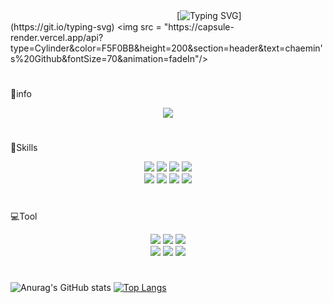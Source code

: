 　　　　　　　　　　　　　　　　　　　[![Typing SVG](https://readme-typing-svg.demolab.com/?lines=☁️welcome%20to%20my%20github%20page!☁️;)](https://git.io/typing-svg)
<img src = "https://capsule-render.vercel.app/api?type=Cylinder&color=F5F0BB&height=200&section=header&text=chaemin's%20Github&fontSize=70&animation=fadeIn"/>

#
👻info
   
<p align="center">
<a href="https://velog.io/@jscm5100"><img src="https://img.shields.io/badge/Velog-F05138?style=social&logo=Velog&logoColor=#20C997"/></a>
</p>

#
📖Skills

<p align="center">
<img src="https://img.shields.io/badge/C-C4DFAA?style=flat&logo=C&logoColor=white"/> 
<img src="https://img.shields.io/badge/JavaScript-C4DFAA?style=flat&logo=JavaScript&logoColor=white"/> 
<img src="https://img.shields.io/badge/PHP-C4DFAA?style=flat&logo=PHP&logoColor=white"/>
<img src="https://img.shields.io/badge/Android-C4DFAA?style=flat&logo=Android&logoColor=white"/>
<br>
<img src="https://img.shields.io/badge/HTML5-C4DFAA?style=flat&logo=HTML5&logoColor=white"/>
<img src="https://img.shields.io/badge/CSS3-C4DFAA?style=flat&logo=CSS3&logoColor=white"/>
<img src="https://img.shields.io/badge/HTML5-C4DFAA?style=flat&logo=HTML5&logoColor=white"/>
<img src="https://img.shields.io/badge/MySQL-C4DFAA?style=flat&logo=MySQL&logoColor=white"/>
</p>

#
💻Tool

<p align="center">
<img src="https://img.shields.io/badge/IntelliJ IDEA-C4DFAA?style=flat&logo=MySQL&logoColor=white"/>
<img src="https://img.shields.io/badge/Visual Studio-C4DFAA?style=flat&logo=MySQL&logoColor=white"/>
<img src="https://img.shields.io/badge/Visual Studio Code-C4DFAA?style=flat&logo=MySQL&logoColor=white"/>
<br>
<img src="https://img.shields.io/badge/Eclipse IDE-C4DFAA?style=flat&logo=MySQL&logoColor=white"/>
<img src="https://img.shields.io/badge/Android Studio-C4DFAA?style=flat&logo=MySQL&logoColor=white"/>
<img src="https://img.shields.io/badge/Atom-C4DFAA?style=flat&logo=MySQL&logoColor=white"/>
</p>

#
![Anurag's GitHub stats](https://github-readme-stats.vercel.app/api?username=ch0515&show_icons=true&theme=dracula)
[![Top Langs](https://github-readme-stats.vercel.app/api/top-langs/?username=ch0515&layout=compact&theme=dracula)](https://github.com/anuraghazra/github-readme-stats)

